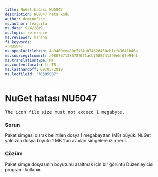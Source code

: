 ```yaml
---
title: NuGet hatası NU5047
description: NU5047 hata kodu
author: dominoFire
ms.author: feaguila
ms.date: 9/4/2019
ms.topic: reference
ms.reviewer: karann
f1_keywords:
- NU5047
ms.openlocfilehash: 4a9460eea80e75f4a07462d450cb1cf43641b46a
ms.sourcegitcommit: a0807671386782021acb7588741390e6f07e94e1
ms.translationtype: MT
ms.contentlocale: tr-TR
ms.lasthandoff: 09/05/2019
ms.locfileid: "70385007"
---
```

# <a name="nuget-error-nu5047"></a>NuGet hatası NU5047

<pre>The icon file size must not exceed 1 megabyte.</pre>


### <a name="issue"></a>Sorun 

Paket simgesi olarak belirtilen dosya 1 megabayttan (MB) büyük. NuGet yalnızca dosya boyutu 1 MB 'tan az olan simgelere izin verir.


### <a name="solution"></a>Çözüm

Paket simge dosyasının boyutunu azaltmak için bir görüntü Düzenleyicisi programı kullanın.
